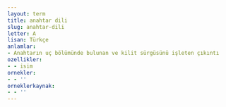 ```yaml
---
layout: term
title: anahtar dili
slug: anahtar-dili
letter: A
lisan: Türkçe
anlamlar:
- Anahtarın uç bölümünde bulunan ve kilit sürgüsünü işleten çıkıntı
ozellikler:
- - isim
ornekler:
- - ''
orneklerkaynak:
- - ''
---
```

